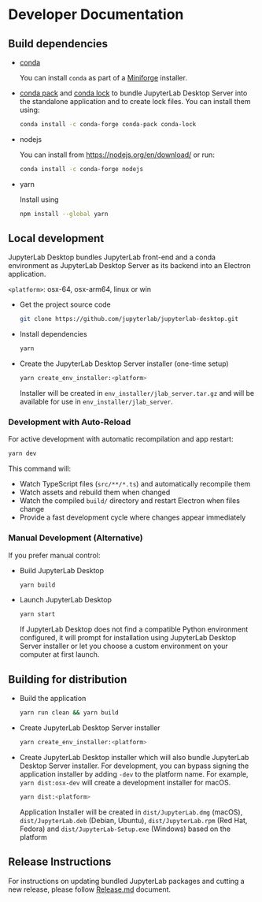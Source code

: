 # Developer Documentation

## Build dependencies

- [conda](https://docs.conda.io)

  You can install `conda` as part of a [Miniforge](https://github.com/conda-forge/miniforge) installer.

- [conda pack](https://github.com/conda/conda-pack) and [conda lock](https://github.com/conda/conda-lock) to bundle JupyterLab Desktop Server into the standalone application and to create lock files. You can install them using:

  ```bash
  conda install -c conda-forge conda-pack conda-lock
  ```

- nodejs

  You can install from https://nodejs.org/en/download/ or run:

  ```bash
  conda install -c conda-forge nodejs
  ```

- yarn

  Install using

  ```bash
  npm install --global yarn
  ```

## Local development

JupyterLab Desktop bundles JupyterLab front-end and a conda environment as JupyterLab Desktop Server as its backend into an Electron application.

`<platform>`: osx-64, osx-arm64, linux or win

- Get the project source code

  ```bash
  git clone https://github.com/jupyterlab/jupyterlab-desktop.git
  ```

- Install dependencies

  ```bash
  yarn
  ```

- Create the JupyterLab Desktop Server installer (one-time setup)

  ```bash
  yarn create_env_installer:<platform>
  ```

  Installer will be created in `env_installer/jlab_server.tar.gz` and will be available for use in `env_installer/jlab_server`.

### Development with Auto-Reload

For active development with automatic recompilation and app restart:

```bash
yarn dev
```

This command will:
- Watch TypeScript files (`src/**/*.ts`) and automatically recompile them
- Watch assets and rebuild them when changed
- Watch the compiled `build/` directory and restart Electron when files change
- Provide a fast development cycle where changes appear immediately

### Manual Development (Alternative)

If you prefer manual control:

- Build JupyterLab Desktop

  ```bash
  yarn build
  ```

- Launch JupyterLab Desktop

  ```bash
  yarn start
  ```

  If JupyterLab Desktop does not find a compatible Python environment configured, it will prompt for installation using JupyterLab Desktop Server installer or let you choose a custom environment on your computer at first launch.

## Building for distribution

- Build the application

  ```bash
  yarn run clean && yarn build
  ```

- Create JupyterLab Desktop Server installer

  ```bash
  yarn create_env_installer:<platform>
  ```

- Create JupyterLab Desktop installer which will also bundle JupyterLab Desktop Server installer. For development, you can bypass signing the application installer by adding `-dev` to the platform name. For example, `yarn dist:osx-dev` will create a development installer for macOS.

  ```bash
  yarn dist:<platform>
  ```

  Application Installer will be created in `dist/JupyterLab.dmg` (macOS), `dist/JupyterLab.deb` (Debian, Ubuntu), `dist/JupyterLab.rpm` (Red Hat, Fedora) and `dist/JupyterLab-Setup.exe` (Windows) based on the platform

## Release Instructions

For instructions on updating bundled JupyterLab packages and cutting a new release, please follow [Release.md](Release.md) document.
